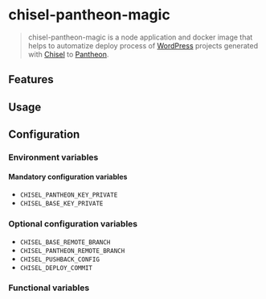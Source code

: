 # chisel-pantheon-magic

> chisel-pantheon-magic is a node application and docker image that helps to automatize deploy process of [WordPress](https://wordpress.org/) projects generated with [Chisel](https://github.com/xfiveco/generator-chisel) to [Pantheon](https://pantheon.io/).

## Features

## Usage

## Configuration
### Environment variables
#### Mandatory configuration variables
- `CHISEL_PANTHEON_KEY_PRIVATE`
- `CHISEL_BASE_KEY_PRIVATE`

### Optional configuration variables
- `CHISEL_BASE_REMOTE_BRANCH`
- `CHISEL_PANTHEON_REMOTE_BRANCH`
- `CHISEL_PUSHBACK_CONFIG`
- `CHISEL_DEPLOY_COMMIT`

### Functional variables
